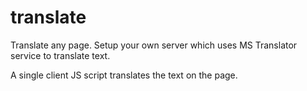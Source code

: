 translate
=========

Translate any page.  Setup your own server which uses MS Translator service to translate text.    

A single client JS script translates the text on the page.
